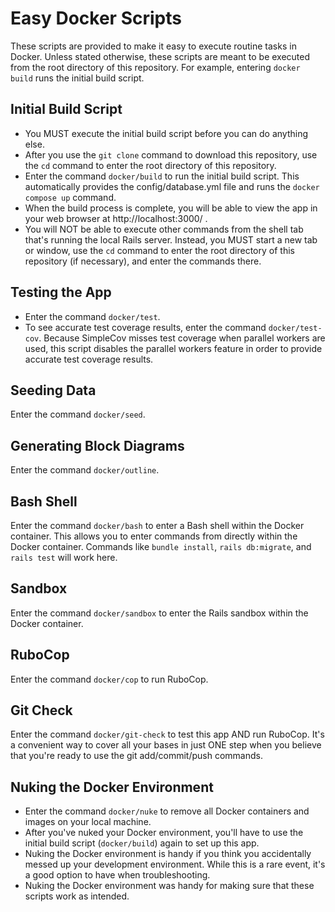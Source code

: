 # Easy Docker Scripts

These scripts are provided to make it easy to execute routine tasks in Docker.  Unless stated otherwise, these scripts are meant to be executed from the root directory of this repository.  For example, entering `docker build` runs the initial build script.

## Initial Build Script
* You MUST execute the initial build script before you can do anything else.
* After you use the `git clone` command to download this repository, use the `cd` command to enter the root directory of this repository.
* Enter the command `docker/build` to run the initial build script.  This automatically provides the config/database.yml file and runs the `docker compose up` command.
* When the build process is complete, you will be able to view the app in your web browser at http://localhost:3000/ .
* You will NOT be able to execute other commands from the shell tab that's running the local Rails server.  Instead, you MUST start a new tab or window, use the `cd` command to enter the root directory of this repository (if necessary), and enter the commands there.

## Testing the App
* Enter the command `docker/test`.
* To see accurate test coverage results, enter the command `docker/test-cov`.  Because SimpleCov misses test coverage when parallel workers are used, this script disables the parallel workers feature in order to provide accurate test coverage results.

## Seeding Data
Enter the command `docker/seed`.

## Generating Block Diagrams
Enter the command `docker/outline`.

## Bash Shell
Enter the command `docker/bash` to enter a Bash shell within the Docker container.  This allows you to enter commands from directly within the Docker container.  Commands like `bundle install`, `rails db:migrate`, and `rails test` will work here.

## Sandbox
Enter the command `docker/sandbox` to enter the Rails sandbox within the Docker container.

## RuboCop
Enter the command `docker/cop` to run RuboCop.

## Git Check
Enter the command `docker/git-check` to test this app AND run RuboCop.  It's a convenient way to cover all your bases in just ONE step when you believe that you're ready to use the git add/commit/push commands.

## Nuking the Docker Environment
* Enter the command `docker/nuke` to remove all Docker containers and images on your local machine.
* After you've nuked your Docker environment, you'll have to use the initial build script (`docker/build`) again to set up this app.
* Nuking the Docker environment is handy if you think you accidentally messed up your development environment.  While this is a rare event, it's a good option to have when troubleshooting.
* Nuking the Docker environment was handy for making sure that these scripts work as intended.
